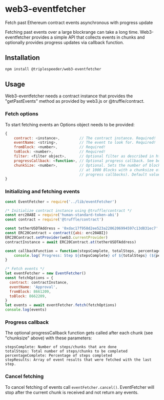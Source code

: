 # web3-eventfetcher
Fetch past Ethereum contract events asynchronous with progress update

Fetching past events over a large blockrange can take a long time. Web3-eventfetcher provides a simple API that collects
events in chunks and optionally provides progress updates via callback function.

## Installation
```bash
npm install @triplespeeder/web3-eventfetcher
```

## Usage
Web3-eventfetcher needs a contract instance that provides the "getPastEvents" method as provided by web3.js or 
@truffle/contract. 
### Fetch options
To start fetching events an Options object needs to be provided:
```javascript
{
    contract: <instance>,         // The contract instance. Required!
    eventName: <string>,          // The event to look for. Required!
    fromBlock: <number>,          // Required!
    toBlock: <number>,            // Required!
    filter: <filter object>,      // Optional filter as described in https://web3js.readthedocs.io/en/v1.2.0/web3-eth-contract.html#getpastevents 
    progressCallback: <function>, // Optional progress callback. See below
    chunkSize: <number>,          // Optional. Sets the number of blocks that are queried on one call. E.g. looking
                                  // at 1000 Blocks with a chunksize of 50 results in 20 backend requests (and 20 
                                  // progress callbacks). Default value: 100
}
```

### Initializing and fetching events
```javascript
const EventFetcher = require('../lib/eventFetcher')

/* Initialize contract instance using @truffle/contract */
const erc20ABI = require('human-standard-token-abi')
const contract = require('@truffle/contract')

const tetherUSDTAddress = '0xdac17f958d2ee523a2206206994597c13d831ec7'
const ERC20Contract = contract({abi: erc20ABI})
ERC20Contract.setProvider(web3.currentProvider)
contractInstance = await ERC20Contract.at(tetherUSDTAddress)

const callbackFunction = function(stepsComplete, totalSteps, percentageComplete, stepResults) {
    console.log(`Progress: Step ${stepsComplete} of ${totalSteps} (${percentageComplete}%).`
}

/* Fetch events */
let eventFetcher = new EventFetcher()
const fetchOptions = {
  contract: contractInstance,
  eventName: 'Approval',
  fromBlock: 8661209,
  toBlock: 8662209,
}
let events = await eventFetcher.fetch(fetchOptions)
console.log(events)
```

### Progress callback
The optional progressCallback function gets called after each chunk (see "chunksize" above) with these parameters:
```
stepsComplete: Number of steps/chunks that are done
totalSteps: Total number of steps/chunks to be completed
percentageComplete: Percentage of steps completed
stepResults: Array of event results that were fetched with the last step.

```

### Cancel fetching
To cancel fetching of events call ```eventFetcher.cancel()```. EventFetcher will stop after the current chunk is 
received and not return any events.
